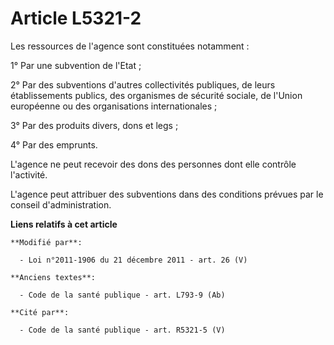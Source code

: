 # Article L5321-2

Les ressources de l'agence sont constituées notamment : 

1° Par une subvention de l'Etat ; 

2° Par des subventions d'autres collectivités publiques, de leurs  établissements publics, des organismes de sécurité
sociale, de l'Union  européenne ou des organisations internationales ; 

3° Par des produits divers, dons et legs ; 

4° Par des emprunts.

L'agence ne peut recevoir des dons des personnes dont elle contrôle l'activité.

L'agence peut attribuer des subventions dans des conditions prévues par le conseil d'administration.

**Liens relatifs à cet article**

	**Modifié par**:

	  - Loi n°2011-1906 du 21 décembre 2011 - art. 26 (V)

	**Anciens textes**:

	  - Code de la santé publique - art. L793-9 (Ab)

	**Cité par**:

	  - Code de la santé publique - art. R5321-5 (V)
